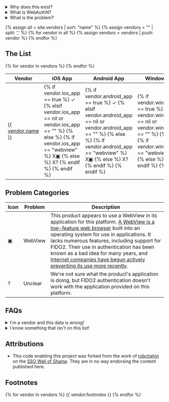 ---
---
<script src="assets/js/sorttable.js"></script>

<details>
<summary>
Why does this exist?
</summary>
The products in this list do not support WebAuthN when used with an external [identity provider](https://en.wikipedia.org/wiki/Identity_provider). This lack of support means an organization cannot make WebAuthN a mandatory part of their authentication flow; a single incompatible app can prevent an entire oganization from moving forward.

Unphishable authentication is here and available, but we can't get its benefits because of how specific applications work.
</details>

<details>
<summary>
What is WebAuthN?
</summary>
Web Authentication (WebAuthN) is a means to authenticate users that is [highly resistant to phishing and related attacks](https://www.cisa.gov/sites/default/files/publications/fact-sheet-implementing-phishing-resistant-mfa-508c.pdf#page=2). When a system uses WebAuthN for authentication there is no known way for an adversary to trick the user into authenticating on behalf of them; a system using WebAuthN cannot be phished. It is the most user-friendly and flexible technology with this feature and is a direct descendant of U2F which was also created by the FIDO Allliance.
</details>

<details>
<summary>
What is the problem?
</summary>
Despite being published in 2016, support for WebAuthN is inconsistent at best. In particular, it is extremely difficult to configure an [identity provider](https://en.wikipedia.org/wiki/Identity_provider) to require WebAuthN for user authentication. This is because native applications, such as those on iOS, Android, Windows, or MacOS have been built in ways that prevent use of WebAuthN for authentication. The problems in these applications is most often that they use a technology called a WebView for authentication. This was always a bad practice, as it means the application has direct access to users' credentials and their session token with the identity provider in fundamental conflict with the intent of technologies such as OAuth, and makes it impossible to support WebAuthN. As a result, the identity system must support phishable authentication. An adversary will target the phishiable authentication that must be supported instead of the stronger WebAuthN, dramatically reducing the security benefit of adopting WebAuthN.
</details>

{% assign all = site.vendors | sort: "name" %}
{% assign vendors = "" | split: ',' %}
{% for vendor in all %}
	{% assign vendors = vendors | push: vendor %}
{% endfor %}

## The List

<table class="sortable">
<thead>
<tr><th>Vendor</th><th>iOS App</th><th>Android App</th><th>Windows Client</th><th>Mac Client</th><th>Linux Client</th><th>Date Updated</th></tr>
</thead>
<tbody>
{% for vendor in vendors %}
<tr>
<td markdown="span"><a href="{{ vendor.vendor_url }}">{{ vendor.name }}</a></td>

<!-- iOS App Platform -->
<td markdown="span">
<!-- Try to reflect the product's behavior on this platform with text/symbols -->
{% if vendor.ios_app == true %}
<!-- If app was tested and it worked -->
	&#10003;
{% elsif vendor.ios_app == nil or vendor.ios_app == "" %}
<!-- If we have no information about this app -->
<!-- Deliberately blank -->
<!-- At this point in the logic the app did not work with FIDO2 -->
{% else %}
	{% if vendor.ios_app == "webview" %}
	<!-- If don't have specific test results to link to -->
		<a onclick="document.getElementById('webview').scrollIntoView({behavior: 'smooth', block: 'start'});"><span class="x">X</span><span class="symbol">&#9635;</span></a>
	{% else %}
	<!-- We have specific testing results to link to -->
		<a onclick="document.getElementById('unclear').scrollIntoView({behavior: 'smooth', block: 'start'});"><span class="x">X</span><span class="symbol">&#63;</span></a>
	{% endif %}
{% endif %}
<!-- Whew, done with that app platform -->
</td>

<!-- Android App Platform -->
<td markdown="span">
<!-- Try to reflect the product's behavior on this platform with text/symbols -->
{% if vendor.android_app == true %}
<!-- If app was tested and it worked -->
	&#10003;
{% elsif vendor.android_app == nil or vendor.android_app == "" %}
<!-- If we have no information about this app -->
<!-- Deliberately blank -->
<!-- At this point in the logic the app did not work with FIDO2 -->
{% else %}
	{% if vendor.android_app == "webview" %}
	<!-- If don't have specific test results to link to -->
		<a onclick="document.getElementById('webview').scrollIntoView({behavior: 'smooth', block: 'start'});"><span class="x">X</span><span class="symbol">&#9635;</span></a>
	{% else %}
	<!-- We have specific testing results to link to -->
		<a onclick="document.getElementById('unclear').scrollIntoView({behavior: 'smooth', block: 'start'});"><span class="x">X</span><span class="symbol">&#63;</span></a>
	{% endif %}
{% endif %}
<!-- Whew, done with that app platform -->
</td>

<!-- Windows Client Platform -->
<td markdown="span">
<!-- Try to reflect the product's behavior on this platform with text/symbols -->
{% if vendor.windows_client == true %}
<!-- If app was tested and it worked -->
	&#10003;
{% elsif vendor.windows_client == nil or vendor.windows_client == "" %}
<!-- If we have no information about this app -->
<!-- Deliberately blank -->
<!-- At this point in the logic the app did not work with FIDO2 -->
{% else %}
	{% if vendor.windows_client == "webview" %}
	<!-- If don't have specific test results to link to -->
		<a onclick="document.getElementById('webview').scrollIntoView({behavior: 'smooth', block: 'start'});"><span class="x">X</span><span class="symbol">&#9635;</span></a>
	{% else %}
	<!-- We have specific testing results to link to -->
		<a onclick="document.getElementById('unclear').scrollIntoView({behavior: 'smooth', block: 'start'});"><span class="x">X</span><span class="symbol">&#63;</span></a>
	{% endif %}
{% endif %}
<!-- Whew, done with that app platform -->
</td>

<!-- Mac Client Platform -->
<td markdown="span">
<!-- Try to reflect the product's behavior on this platform with text/symbols -->
{% if vendor.mac_client == true %}
<!-- If app was tested and it worked -->
	&#10003;
{% elsif vendor.mac_client == nil or vendor.mac_client == "" %}
<!-- If we have no information about this app -->
<!-- Deliberately blank -->
<!-- At this point in the logic the app did not work with FIDO2 -->
{% else %}
	{% if vendor.mac_client == "webview" %}
	<!-- If don't have specific test results to link to -->
		<a onclick="document.getElementById('webview').scrollIntoView({behavior: 'smooth', block: 'start'});"><span class="x">X</span><span class="symbol">&#9635;</span></a>
	{% else %}
	<!-- We have specific testing results to link to -->
		<a onclick="document.getElementById('unclear').scrollIntoView({behavior: 'smooth', block: 'start'});"><span class="x">X</span><span class="symbol">&#63;</span></a>
	{% endif %}
{% endif %}
<!-- Whew, done with that app platform -->
</td>

<!-- Linux Client Platform -->
<td markdown="span">
<!-- Try to reflect the product's behavior on this platform with text/symbols -->
{% if vendor.linux_client == true %}
<!-- If app was tested and it worked -->
	&#10003;
{% elsif vendor.linux_client == nil or vendor.linux_client == "" %}
<!-- If we have no information about this app -->
<!-- Deliberately blank -->
<!-- At this point in the logic the app did not work with FIDO2 -->
{% else %}
	{% if vendor.linux_client == "webview" %}
	<!-- If don't have specific test results to link to -->
		<a onclick="document.getElementById('webview').scrollIntoView();"><span class="x">X</span><span class="symbol">&#9635;</span></a>
	{% else %}
	<!-- We have specific testing results to link to -->
		<a onclick="document.getElementById('unclear').scrollIntoView();"><span class="x">X</span><span class="symbol">&#63;</span></a>
	{% endif %}
{% endif %}
<!-- Whew, done with that app platform -->
</td>

<td>{{ vendor.updated_at }}</td>
</tr>
{% endfor %}
</tbody>
</table>

## Problem Categories
<table>
<thead>
<tr><th>Icon</th><th>Problem</th><th>Description</th></tr>
</thead>
<tbody>
<tr>
<td>&#9635;</td><td markdown="span" id="webview">WebView</td><td>This product appears to use a WebView in its application for this platform. <a href="https://developer.android.com/reference/android/webkit/WebView">A WebView is a low-feature web browser</a> built into an operating system for use in applications. It lacks numerous features, including support for FIDO2. Their use in authentication has been known as a bad idea for many years, and <a href="https://developers.googleblog.com/2021/06/upcoming-security-changes-to-googles-oauth-2.0-authorization-endpoint.html">Internet companies have begun actively preventing its use more recently</a>.</td>
</tr>
<tr>
<td>?</td><td markdown="span" id="unclear">Unclear</td><td>We're not sure what the product's application is doing, but FIDO2 authentication doesn't work with the application provided on this platform.</td>
</tr>
</tbody>
</table>

## FAQs
<details>
<summary>
I'm a vendor and this data is wrong!
</summary>
Please feel free to <a href="https://github.com/Authentication-Advocate/webauthn-wall-of-shame">submit a PR to this repository</a> or <a href="https://github.com/Authentication-Advocate/webauthn-wall-of-shame/issues/new/choose">submit an issue</a>. We want this data to be accurate.
</details>

<details>
<summary>
I know something that isn't on this list!
</summary>
Please feel free to <a href="https://github.com/Authentication-Advocate/webauthn-wall-of-shame">submit a PR to this repository</a> or <a href="https://github.com/Authentication-Advocate/webauthn-wall-of-shame/issues/new/choose">submit an issue</a>.
</details>

## Attributions
* This code enabling this project was forked from the work of [robchahin](https://github.com/robchahin) on the [SSO Wall of Shame](https://github.com/robchahin/sso-wall-of-shame). They are in no way endorsing the content published here.

## Footnotes
{% for vendor in vendors %}
{{ vendor.footnotes }}
{% endfor %}
